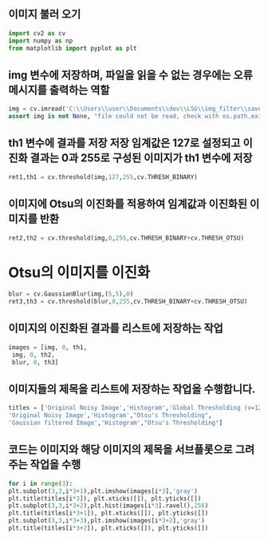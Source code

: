 ## 이미지 불러 오기
```py
import cv2 as cv
import numpy as np
from matplotlib import pyplot as plt
```
## img 변수에 저장하며, 파일을 읽을 수 없는 경우에는 오류 메시지를 출력하는 역할
```py
img = cv.imread('C:\\Users\\user\\Documents\\dev\\LSG\\img_filter\\save_img\\img\\background.jpg', cv.IMREAD_GRAYSCALE)
assert img is not None, "file could not be read, check with os.path.exists()"
```
## th1 변수에 결과를 저장   저장 임계값은 127로 설정되고 이진화 결과는 0과 255로 구성된 이미지가 th1 변수에 저장
```py
ret1,th1 = cv.threshold(img,127,255,cv.THRESH_BINARY)
```
## 이미지에 Otsu의 이진화를 적용하여 임계값과 이진화된 이미지를 반환
```py
ret2,th2 = cv.threshold(img,0,255,cv.THRESH_BINARY+cv.THRESH_OTSU)
```

# Otsu의 이미지를 이진화
```py
blur = cv.GaussianBlur(img,(5,5),0)
ret3,th3 = cv.threshold(blur,0,255,cv.THRESH_BINARY+cv.THRESH_OTSU)
```
## 이미지의 이진화된 결과를 리스트에 저장하는 작업
```py
images = [img, 0, th1,
 img, 0, th2,
 blur, 0, th3]
 ```
 ## 이미지들의 제목을 리스트에 저장하는 작업을 수행합니다.
 ```py
titles = ['Original Noisy Image','Histogram','Global Thresholding (v=127)',
 'Original Noisy Image','Histogram',"Otsu's Thresholding",
 'Gaussian filtered Image','Histogram',"Otsu's Thresholding"]
 ```
 ## 코드는 이미지와 해당 이미지의 제목을 서브플롯으로 그려주는 작업을 수행
 ```py
for i in range(3):
 plt.subplot(3,3,i*3+1),plt.imshow(images[i*3],'gray')
 plt.title(titles[i*3]), plt.xticks([]), plt.yticks([])
 plt.subplot(3,3,i*3+2),plt.hist(images[i*3].ravel(),256)
 plt.title(titles[i*3+1]), plt.xticks([]), plt.yticks([])
 plt.subplot(3,3,i*3+3),plt.imshow(images[i*3+2],'gray')
 plt.title(titles[i*3+2]), plt.xticks([]), plt.yticks([])
 ```